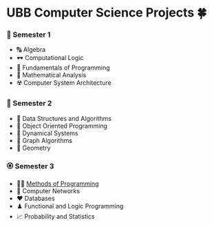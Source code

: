 # UBB Computer Science Projects :four_leaf_clover:
### :cherry_blossom: Semester 1
* :capital_abcd: Algebra
* :dark_sunglasses: Computational Logic
* :snake: Fundamentals of Programming
* :open_book: Mathematical Analysis
* :radioactive: Computer System Architecture

### :tulip: Semester 2
* :frog: Data Structures and Algorithms
* :clap: Object Oriented Programming
* :brain: Dynamical Systems
* :dizzy: Graph Algorithms
* :jigsaw: Geometry

### :rosette: Semester 3
* :woman_technologist: [Methods of Programming](https://github.com/cheresandreea/Faculty/tree/main/MAP)
* :link: Computer Networks
* :hearts: Databases
* :chess_pawn: Functional and Logic Programming
* :chart_with_upwards_trend: Probability and Statistics
